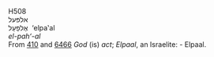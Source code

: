 H508  
אלפּעל  
אֶלפַּעַל ‎ ‘elpa‛al  
*el-pah‘-al*  
From [410](h0410) and [6466](h6466) *God* (is) *act*; *Elpaal*, an
Israelite: - Elpaal.  
